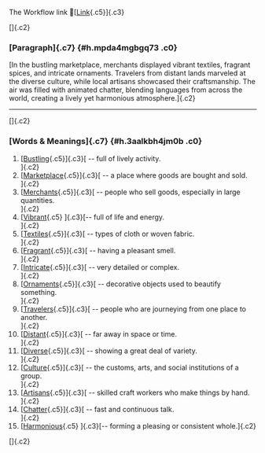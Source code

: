 The Workflow link
👏[[Link](https://www.google.com/url?q=http://www.google.com&sa=D&source=editors&ust=1756651255601156&usg=AOvVaw3mxLggP9vCj1p4bA4B2-dE){.c5}]{.c3}

[]{.c2}

### [Paragraph]{.c7} {#h.mpda4mgbgq73 .c0}

[In the bustling marketplace, merchants displayed vibrant textiles,
fragrant spices, and intricate ornaments. Travelers from distant lands
marveled at the diverse culture, while local artisans showcased their
craftsmanship. The air was filled with animated chatter, blending
languages from across the world, creating a lively yet harmonious
atmosphere.]{.c2}

------------------------------------------------------------------------

[]{.c2}

### [Words & Meanings]{.c7} {#h.3aalkbh4jm0b .c0}

1.  [[Bustling](https://www.google.com/url?q=http://www.google.com&sa=D&source=editors&ust=1756651255602407&usg=AOvVaw1F2PRUCm2oEWijgtLMQdJi){.c5}]{.c3}[ --
    full of lively activity.\
    ]{.c2}
2.  [[Marketplace](https://www.google.com/url?q=http://www.google.com&sa=D&source=editors&ust=1756651255602736&usg=AOvVaw1aKd0togfkMkU7HWKkB_-S){.c5}]{.c3}[ --
    a place where goods are bought and sold.\
    ]{.c2}
3.  [[Merchants](https://www.google.com/url?q=http://www.google.com&sa=D&source=editors&ust=1756651255603003&usg=AOvVaw2jsuTttaTukUtm3Fl0tHCF){.c5}]{.c3}[ --
    people who sell goods, especially in large quantities.\
    ]{.c2}
4.  [[Vibrant](https://www.google.com/url?q=http://www.google.com&sa=D&source=editors&ust=1756651255603289&usg=AOvVaw0bGESerPZpd_R4bWlRTvjH){.c5}
    ]{.c3}[-- full of life and energy.\
    ]{.c2}
5.  [[Textiles](https://www.google.com/url?q=http://www.google.com&sa=D&source=editors&ust=1756651255603472&usg=AOvVaw2vEqjJeNc9fTut2cwaZIvO){.c5}]{.c3}[ --
    types of cloth or woven fabric.\
    ]{.c2}
6.  [[Fragrant](https://www.google.com/url?q=http://www.google.com&sa=D&source=editors&ust=1756651255603652&usg=AOvVaw3s6drYq42jvfFqj-0jYuoW){.c5}]{.c3}[ --
    having a pleasant smell.\
    ]{.c2}
7.  [[Intricate](https://www.google.com/url?q=http://www.google.com&sa=D&source=editors&ust=1756651255603841&usg=AOvVaw1LYcXivMS9P1SwJRTMdwx8){.c5}]{.c3}[ --
    very detailed or complex.\
    ]{.c2}
8.  [[Ornaments](https://www.google.com/url?q=http://www.google.com&sa=D&source=editors&ust=1756651255604167&usg=AOvVaw1oWfkAtjPps1D9eQCH1eOS){.c5}]{.c3}[ --
    decorative objects used to beautify something.\
    ]{.c2}
9.  [[Travelers](https://www.google.com/url?q=http://www.google.com&sa=D&source=editors&ust=1756651255604398&usg=AOvVaw2FQTnNJZPKR_FJsQ9RTcIU){.c5}]{.c3}[ --
    people who are journeying from one place to another.\
    ]{.c2}
10. [[Distant](https://www.google.com/url?q=http://www.google.com&sa=D&source=editors&ust=1756651255604569&usg=AOvVaw042kL-WMEUcCimzdfgmtfn){.c5}]{.c3}[ --
    far away in space or time.\
    ]{.c2}
11. [[Diverse](https://www.google.com/url?q=http://www.google.com&sa=D&source=editors&ust=1756651255604703&usg=AOvVaw0j17q5IeBkW0IUuR7b_-Av){.c5}]{.c3}[ --
    showing a great deal of variety.\
    ]{.c2}
12. [[Culture](https://www.google.com/url?q=http://www.google.com&sa=D&source=editors&ust=1756651255604856&usg=AOvVaw38EqitTKVdRsi61_q9OCBp){.c5}]{.c3}[ --
    the customs, arts, and social institutions of a group.\
    ]{.c2}
13. [[Artisans](https://www.google.com/url?q=http://www.google.com&sa=D&source=editors&ust=1756651255605058&usg=AOvVaw1h0h7Rihl7Bt-tUx9dWe1e){.c5}]{.c3}[ --
    skilled craft workers who make things by hand.\
    ]{.c2}
14. [[Chatter](https://www.google.com/url?q=http://www.google.com&sa=D&source=editors&ust=1756651255605256&usg=AOvVaw2M6kENN59I2BKmyOosWmnc){.c5}]{.c3}[ --
    fast and continuous talk.\
    ]{.c2}
15. [[Harmonious](https://www.google.com/url?q=http://www.google.com&sa=D&source=editors&ust=1756651255605399&usg=AOvVaw3yhMx03GzndY1Erkrl6FHB){.c5}
    ]{.c3}[-- forming a pleasing or consistent whole.]{.c2}

[]{.c2}
